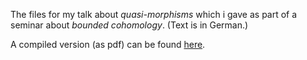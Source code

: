 The files for my talk about *quasi-morphisms* which i gave 
as part of a seminar about *bounded cohomology*. (Text is in German.)

A compiled version (as pdf) can be found [here](http://homepages.uni-regensburg.de/~prj05723/talk_quasi_morphisms/).

